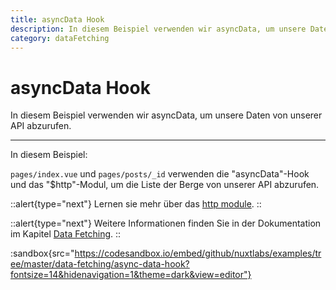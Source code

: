 ```yaml
---
title: asyncData Hook
description: In diesem Beispiel verwenden wir asyncData, um unsere Daten von unserer API abzurufen.
category: dataFetching
---
```


# asyncData Hook

In diesem Beispiel verwenden wir asyncData, um unsere Daten von unserer API abzurufen.

---

In diesem Beispiel:

`pages/index.vue` und `pages/posts/_id` verwenden die "asyncData"-Hook und das "$http"-Modul, um die Liste der Berge von unserer API abzurufen.

::alert{type="next"}
Lernen sie mehr über das [http module](https://http.nuxtjs.org/).
::

::alert{type="next"}
Weitere Informationen finden Sie in der Dokumentation im Kapitel [Data Fetching](/docs/features/data-fetching).
::

:sandbox{src="https://codesandbox.io/embed/github/nuxtlabs/examples/tree/master/data-fetching/async-data-hook?fontsize=14&hidenavigation=1&theme=dark&view=editor"}
